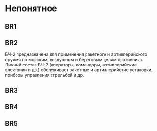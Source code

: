 # Непонятное

## BR1

## BR2
 БЧ-2 предназначена для применения ракетного и артиллерийского оружия по морским, воздушным и береговым целям противника. Личный состав БЧ-2 (операторы, комендоры, артиллерийские электрики и др.) обслуживает ракетные и артиллерийские установки, приборы управления стрельбой и др.
 
## BR3

## BR4


## BR5